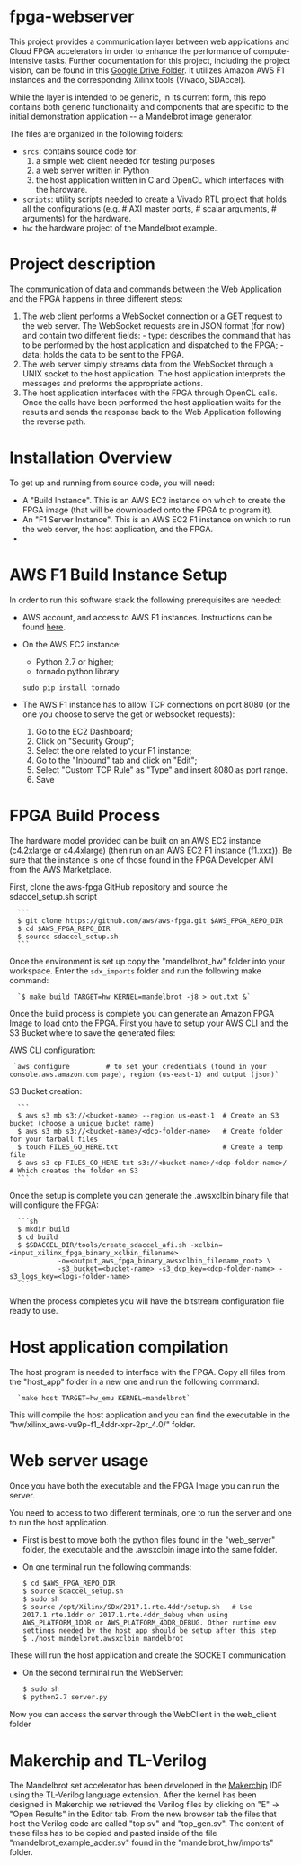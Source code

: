 # fpga-webserver

This project provides a communication layer between web applications and Cloud FPGA accelerators in order to enhance the performance of compute-intensive tasks. Further documentation for this project, including the project vision, can be found in this [Google Drive Folder](https://drive.google.com/drive/folders/1EdhyuvQmIN18YxHsRkTGffVvuAwmHfkJ?usp=sharing). It utilizes Amazon AWS F1 instances and the corresponding Xilinx tools (Vivado, SDAccel).

While the layer is intended to be generic, in its current form, this repo contains both generic functionality and components that are specific to the initial demonstration application -- a Mandelbrot image generator.

The files are organized in the following folders:
  - `srcs`: contains source code for:
    1) a simple web client needed for testing purposes
    2) a web server written in Python
    3) the host application written in C and OpenCL which interfaces with the hardware.
  - `scripts`: utility scripts needed to create a Vivado RTL project that holds all the configurations (e.g. # AXI master ports, # scalar arguments, # arguments) for the hardware.
  - `hw`: the hardware project of the Mandelbrot example.


# Project description

The communication of data and commands between the Web Application and the FPGA happens in three different steps:

  1) The web client performs a WebSocket connection or a GET request to the web server. The WebSocket requests are in JSON format (for now) and contain two different fields:
    - type: describes the command that has to be performed by the host application and dispatched to the FPGA;
    - data: holds the data to be sent to the FPGA.
  2) The web server simply streams data from the WebSocket through a UNIX socket to the host application. The host application interprets the messages and preforms the appropriate actions.
  3) The host application interfaces with the FPGA through OpenCL calls. Once the calls have been performed the host application waits for the results and sends the response back to the Web Application following the reverse path.


# Installation Overview

To get up and running from source code, you will need:
  - A "Build Instance". This is an AWS EC2 instance on which to create the FPGA image (that will be downloaded onto the FPGA to program it).
  - An "F1 Server Instance". This is an AWS EC2 F1 instance on which to run the web server, the host application, and the FPGA.
  - 

# AWS F1 Build Instance Setup

In order to run this software stack the following prerequisites are needed:
  - AWS account, and access to AWS F1 instances. Instructions can be found <a href="https://github.com/aws/aws-fpga/blob/master/SDAccel/README.md#iss" target="_ blank">here</a>.
  - On the AWS EC2 instance:
    - Python 2.7 or higher;
    - tornado python library
    
    `sudo pip install tornado`
  - The AWS F1 instance has to allow TCP connections on port 8080 (or the one you choose to serve the get or websocket requests):
    1) Go to the EC2 Dashboard;
    2) Click on "Security Group";
    3) Select the one related to your F1 instance;
    4) Go to the "Inbound" tab and click on "Edit";
    5) Select "Custom TCP Rule" as "Type" and insert 8080 as port range.
    6) Save


# FPGA Build Process

The hardware model provided can be built on an AWS EC2 instance (c4.2xlarge or c4.4xlarge) (then run on an AWS EC2 F1 instance (f1.xxx)). Be sure that the instance is one of those found in the FPGA Developer AMI from the AWS Marketplace.

First, clone the aws-fpga GitHub repository and source the sdaccel_setup.sh script

      ```
      $ git clone https://github.com/aws/aws-fpga.git $AWS_FPGA_REPO_DIR  
      $ cd $AWS_FPGA_REPO_DIR                                         
      $ source sdaccel_setup.sh
      ```

Once the environment is set up copy the "mandelbrot_hw" folder into your workspace.
Enter the `sdx_imports` folder and run the following make command:

      `$ make build TARGET=hw KERNEL=mandelbrot -j8 > out.txt &`

Once the build process is complete you can generate an Amazon FPGA Image to load onto the FPGA.
First you have to setup your AWS CLI and the S3 Bucket where to save the generated files:

AWS CLI configuration:

     `aws configure         # to set your credentials (found in your console.aws.amazon.com page), region (us-east-1) and output (json)`

S3 Bucket creation:

      ```
      $ aws s3 mb s3://<bucket-name> --region us-east-1  # Create an S3 bucket (choose a unique bucket name)
      $ aws s3 mb s3://<bucket-name>/<dcp-folder-name>   # Create folder for your tarball files
      $ touch FILES_GO_HERE.txt                          # Create a temp file
      $ aws s3 cp FILES_GO_HERE.txt s3://<bucket-name>/<dcp-folder-name>/  # Which creates the folder on S3
      ```

Once the setup is complete you can generate the .awsxclbin binary file that will configure the FPGA:

      ```sh
      $ mkdir build
      $ cd build
      $ $SDACCEL_DIR/tools/create_sdaccel_afi.sh -xclbin=<input_xilinx_fpga_binary_xclbin_filename> 
                -o=<output_aws_fpga_binary_awsxclbin_filename_root> \
                -s3_bucket=<bucket-name> -s3_dcp_key=<dcp-folder-name> -s3_logs_key=<logs-folder-name>
      ```

When the process completes you will have the bitstream configuration file ready to use.


# Host application compilation

The host program is needed to interface with the FPGA.
Copy all files from the "host_app" folder in a new one and run the following command:

      `make host TARGET=hw_emu KERNEL=mandelbrot`

This will compile the host application and you can find the executable in the "hw/xilinx_aws-vu9p-f1_4ddr-xpr-2pr_4.0/" folder.


# Web server usage

Once you have both the executable and the FPGA Image you can run the server.

You need to access to two different terminals, one to run the server and one to run the host application.
  - First is best to move both the python files found in the "web_server" folder, the executable and the .awsxclbin image into the same folder.
  - On one terminal run the following commands:

      ```
      $ cd $AWS_FPGA_REPO_DIR
      $ source sdaccel_setup.sh
      $ sudo sh
      $ source /opt/Xilinx/SDx/2017.1.rte.4ddr/setup.sh   # Use 2017.1.rte.1ddr or 2017.1.rte.4ddr_debug when using AWS_PLATFORM_1DDR or AWS_PLATFORM_4DDR_DEBUG. Other runtime env settings needed by the host app should be setup after this step
      $ ./host mandelbrot.awsxclbin mandelbrot
      ```

  These will run the host application and create the SOCKET communication
  - On the second terminal run the WebServer:
      ```sh
      $ sudo sh
      $ python2.7 server.py
      ```
Now you can access the server through the WebClient in the web_client folder


# Makerchip and TL-Verilog

The Mandelbrot set accelerator has been developed in the [Makerchip](https://makerchip.com/) IDE using the TL-Verilog language extension.
After the kernel has been designed in Makerchip we retrieved the Verilog files by clicking on "E" -> "Open Results" in the Editor tab. From the new browser tab the files that host the Verilog code are called "top.sv" and "top_gen.sv".
The content of these files has to be copied and pasted inside of the file "mandelbrot_example_adder.sv" found in the "mandelbrot_hw/imports" folder.
